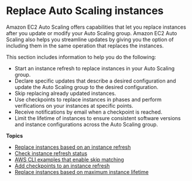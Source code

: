 # Replace Auto Scaling instances<a name="ec2-auto-scaling-group-replacing-instances"></a>

Amazon EC2 Auto Scaling offers capabilities that let you replace instances after you update or modify your Auto Scaling group\. Amazon EC2 Auto Scaling also helps you streamline updates by giving you the option of including them in the same operation that replaces the instances\.

This section includes information to help you do the following:
+ Start an instance refresh to replace instances in your Auto Scaling group\.
+ Declare specific updates that describe a desired configuration and update the Auto Scaling group to the desired configuration\.
+ Skip replacing already updated instances\.
+ Use checkpoints to replace instances in phases and perform verifications on your instances at specific points\.
+ Receive notifications by email when a checkpoint is reached\.
+ Limit the lifetime of instances to ensure consistent software versions and instance configurations across the Auto Scaling group\.

**Topics**
+ [Replace instances based on an instance refresh](asg-instance-refresh.md)
+ [Check instance refresh status](check-status-instance-refresh.md)
+ [AWS CLI examples that enable skip matching](asg-instance-refresh-skip-matching.md)
+ [Add checkpoints to an instance refresh](asg-adding-checkpoints-instance-refresh.md)
+ [Replace instances based on maximum instance lifetime](asg-max-instance-lifetime.md)